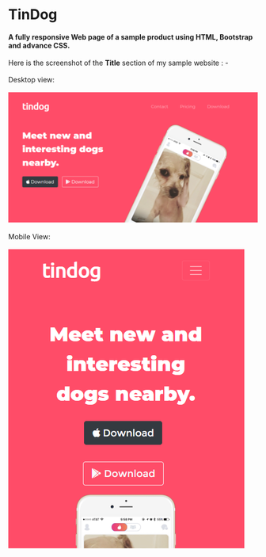 # TinDog
<h4> A fully responsive Web page of a sample product using HTML, Bootstrap and advance CSS.</h4>

Here is the screenshot of the <b>Title</b> section of my sample website : -
<br><br>
Desktop view:
<br><br>
<img src="images/TinDog-img.png" alt="dog-img">
<br><br>
Mobile View:
<br><br>
<img src="images/Screenshot-2.png" alt="dog-img-mobile">
